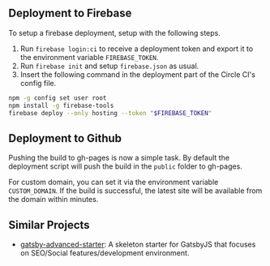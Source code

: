 ## Deployment to Firebase

To setup a firebase deployment, setup with the following steps.

1. Run `firebase login:ci` to receive a deployment token and export it to the environment variable `FIREBASE_TOKEN`. 
2. Run `firebase init` and setup `firebase.json` as usual.
3. Insert the following command in the deployment part of the Circle CI's config file.

```sh 
npm -g config set user root
npm install -g firebase-tools
firebase deploy --only hosting --token "$FIREBASE_TOKEN"
```

## Deployment to Github

Pushing the build to gh-pages is now a simple task. By default the deployment script will push the build in the `public` folder to gh-pages.

For custom domain, you can set it via the environment variable `CUSTOM_DOMAIN`. If the build is successful, the latest site will be available from the domain within minutes.

## Similar Projects
* [gatsby-advanced-starter](https://github.com/Vagr9K/gatsby-advanced-starter): A skeleton starter for GatsbyJS that focuses on SEO/Social features/development environment.
